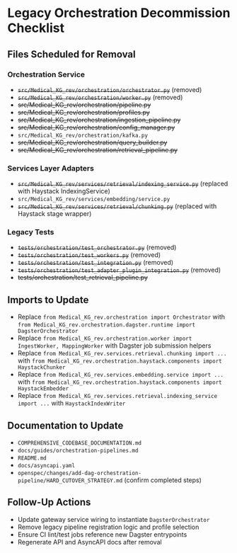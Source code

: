 # Legacy Orchestration Decommission Checklist

## Files Scheduled for Removal

### Orchestration Service
- ~~`src/Medical_KG_rev/orchestration/orchestrator.py`~~ (removed)
- ~~`src/Medical_KG_rev/orchestration/worker.py`~~ (removed)
- ~~src/Medical_KG_rev/orchestration/pipeline.py~~
- ~~src/Medical_KG_rev/orchestration/profiles.py~~
- ~~src/Medical_KG_rev/orchestration/ingestion_pipeline.py~~
- ~~src/Medical_KG_rev/orchestration/config_manager.py~~
- `src/Medical_KG_rev/orchestration/kafka.py`
- ~~src/Medical_KG_rev/orchestration/query_builder.py~~
- ~~src/Medical_KG_rev/orchestration/retrieval_pipeline.py~~

### Services Layer Adapters
- ~~`src/Medical_KG_rev/services/retrieval/indexing_service.py`~~ (replaced with Haystack IndexingService)
- `src/Medical_KG_rev/services/embedding/service.py`
- ~~`src/Medical_KG_rev/services/retrieval/chunking.py`~~ (replaced with Haystack stage wrapper)

### Legacy Tests
- ~~`tests/orchestration/test_orchestrator.py`~~ (removed)
- ~~`tests/orchestration/test_workers.py`~~ (removed)
- ~~`tests/orchestration/test_integration.py`~~ (removed)
- ~~`tests/orchestration/test_adapter_plugin_integration.py`~~ (removed)
- ~~tests/orchestration/test_retrieval_pipeline.py~~

## Imports to Update
- Replace `from Medical_KG_rev.orchestration import Orchestrator` with `from Medical_KG_rev.orchestration.dagster.runtime import DagsterOrchestrator`
- Replace `from Medical_KG_rev.orchestration.worker import IngestWorker, MappingWorker` with Dagster job submission helpers
- Replace `from Medical_KG_rev.services.retrieval.chunking import ...` with `from Medical_KG_rev.orchestration.haystack.components import HaystackChunker`
- Replace `from Medical_KG_rev.services.embedding.service import ...` with `from Medical_KG_rev.orchestration.haystack.components import HaystackEmbedder`
- Replace `from Medical_KG_rev.services.retrieval.indexing_service import ...` with `HaystackIndexWriter`

## Documentation to Update
- `COMPREHENSIVE_CODEBASE_DOCUMENTATION.md`
- `docs/guides/orchestration-pipelines.md`
- `README.md`
- `docs/asyncapi.yaml`
- `openspec/changes/add-dag-orchestration-pipeline/HARD_CUTOVER_STRATEGY.md` (confirm completed steps)

## Follow-Up Actions
- Update gateway service wiring to instantiate `DagsterOrchestrator`
- Remove legacy pipeline registration logic and profile selection
- Ensure CI lint/test jobs reference new Dagster entrypoints
- Regenerate API and AsyncAPI docs after removal

